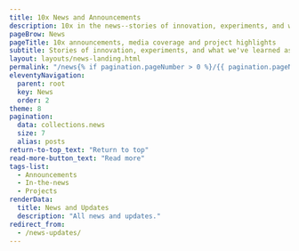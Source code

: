```yaml
---
title: 10x News and Announcements
description: 10x in the news--stories of innovation, experiments, and what we've learned as we work toward delivering good-for-people digital solutions
pageBrow: News
pageTitle: 10x announcements, media coverage and project highlights
subtitle: Stories of innovation, experiments, and what we've learned as we work toward delivering good-for-people digital solutions
layout: layouts/news-landing.html
permalink: "/news{% if pagination.pageNumber > 0 %}/{{ pagination.pageNumber }}{% endif %}/index.html"
eleventyNavigation:
  parent: root
  key: News
  order: 2
theme: 8
pagination:
  data: collections.news
  size: 7
  alias: posts
return-to-top_text: "Return to top"
read-more-button_text: "Read more"
tags-list:
  - Announcements
  - In-the-news
  - Projects
renderData:
  title: News and Updates
  description: "All news and updates."
redirect_from: 
  - /news-updates/
---
```

